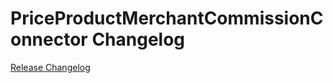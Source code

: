 # PriceProductMerchantCommissionConnector Changelog

[Release Changelog](https://github.com/spryker/price-product-merchant-commission-connector/releases)
